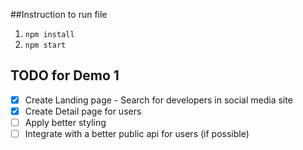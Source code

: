
##Instruction to run file
1. `npm install`
2. `npm start`

## TODO for Demo 1
- [x] Create Landing page - Search for developers in social media site
- [x] Create Detail page for users
- [ ] Apply better styling
- [ ] Integrate with a better public api for users (if possible)
